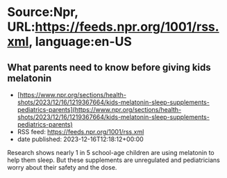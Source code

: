 # Source:Npr, URL:https://feeds.npr.org/1001/rss.xml, language:en-US

## What parents need to know before giving kids melatonin
 - [https://www.npr.org/sections/health-shots/2023/12/16/1219367664/kids-melatonin-sleep-supplements-pediatrics-parents](https://www.npr.org/sections/health-shots/2023/12/16/1219367664/kids-melatonin-sleep-supplements-pediatrics-parents)
 - RSS feed: https://feeds.npr.org/1001/rss.xml
 - date published: 2023-12-16T12:18:12+00:00

Research shows nearly 1 in 5 school-age children are using melatonin to help them sleep. But these supplements are unregulated and pediatricians worry about their safety and the dose.

